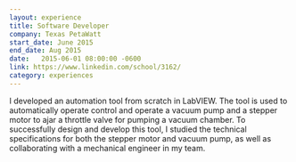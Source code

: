 ```yaml
---
layout: experience
title: Software Developer
company: Texas PetaWatt
start_date: June 2015
end_date: Aug 2015
date:   2015-06-01 08:00:00 -0600
link: https://www.linkedin.com/school/3162/
category: experiences
---
```

I developed an automation tool from scratch in LabVIEW. The tool is used to automatically operate 
control and operate a vacuum pump and a stepper motor to ajar a throttle valve for pumping a vacuum chamber.
To successfully design and develop this tool, I studied the technical specifications for both the stepper 
motor and vacuum pump, as well as collaborating with a mechanical engineer in my team. 